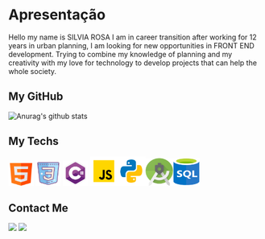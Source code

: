 # **Apresentação**
Hello my name is SILVIA ROSA I am in career transition after working for 12 years in urban planning, I am looking for new opportunities in FRONT END development.
Trying to combine my knowledge of planning and my creativity with my love for technology to develop projects that can help the whole society.

## **My GitHub**

![Anurag's github stats](https://github-readme-stats.vercel.app/api?username=arqsrosa&&show_icons=true&count_private=true)

## **My Techs**

 <img src="html.png" height="45px" width="50px"/> <img src="css3.png" height="50px" width="50px"/> <img src="csharp.png" height="50px" width="50px"/>
 <img src="javascript.png" height="58px" width="55px"/><img src="python.png" height="58px" width="55px"/><img src="androidstudio.png" height="55px" width="55px"/><img src="SQL.png" height="55px" width="53px"/>
 

## **Contact Me**

<a href="mailto:arqsrosa@gmail.com"><img src="https://img.shields.io/badge/Gmail-D14836?style=for-the-badge&logo=gmail&logoColor=white" target="_blank"></a> <a href="https://www.linkedin.com/in/silviarosadomingues/" target="_blank"><img src="https://img.shields.io/badge/-LinkedIn-%230077B5?style=for-the-badge&logo=linkedin&logoColor=white" target="_blank"></a>
